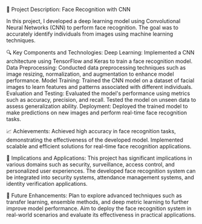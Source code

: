 🚀 Project Description: Face Recognition with CNN

In this project, I developed a deep learning model using Convolutional Neural Networks (CNN) to perform face recognition. The goal was to accurately identify individuals from images using machine learning techniques.

🔍 Key Components and Technologies:
Deep Learning: Implemented a CNN architecture using TensorFlow and Keras to train a face recognition model.
Data Preprocessing: Conducted data preprocessing techniques such as image resizing, normalization, and augmentation to enhance model performance.
Model Training: Trained the CNN model on a dataset of facial images to learn features and patterns associated with different individuals.
Evaluation and Testing: Evaluated the model's performance using metrics such as accuracy, precision, and recall. Tested the model on unseen data to assess generalization ability.
Deployment: Deployed the trained model to make predictions on new images and perform real-time face recognition tasks.

📈 Achievements:
Achieved high accuracy in face recognition tasks, demonstrating the effectiveness of the developed model.
Implemented scalable and efficient solutions for real-time face recognition applications.

💼 Implications and Applications:
This project has significant implications in various domains such as security, surveillance, access control, and personalized user experiences.
The developed face recognition system can be integrated into security systems, attendance management systems, and identity verification applications.

🌟 Future Enhancements:
Plan to explore advanced techniques such as transfer learning, ensemble methods, and deep metric learning to further improve model performance.
Aim to deploy the face recognition system in real-world scenarios and evaluate its effectiveness in practical applications.

















